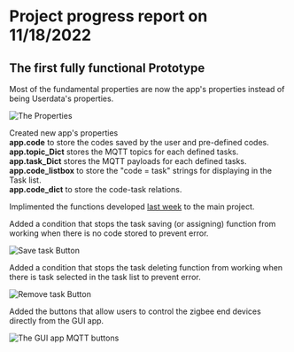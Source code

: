 # Project progress report on 11/18/2022

## The first fully functional Prototype

Most of the fundamental properties are now the app's properties instead of being Userdata's properties.

![The Properties](/IR_remote_MQTT_MATLAB/images/week4/Properties.png)

Created new app's properties \
**app.code** to store the codes saved by the user and pre-defined codes. \
**app.topic_Dict** stores the MQTT topics for each defined tasks. \
**app.task_Dict** stores the MQTT payloads for each defined tasks. \
**app.code_listbox** to store the "code = task" strings for displaying in the Task list. \
**app.code_dict** to store the code-task relations.

Implimented the functions developed [last week](https://jedsadasrijunpoe.github.io/IR_remote_MQTT_MATLAB/blogs/progress-11-11-2022.html) to the main project.

Added a condition that stops the task saving (or assigning) function from working when there is no code stored to prevent error.

![Save task Button](/IR_remote_MQTT_MATLAB/images/week4/SavetaskButtonPushed.png)

Added a condition that stops the task deleting function from working when there is task selected in the task list to prevent error.

![Remove task Button](/IR_remote_MQTT_MATLAB/images/week4/RemovetaskButtonPushed.png)

Added the buttons that allow users to control the zigbee end devices directly from the GUI app.

![The GUI app MQTT buttons](/IR_remote_MQTT_MATLAB/images/week4/DirectControl.png)
